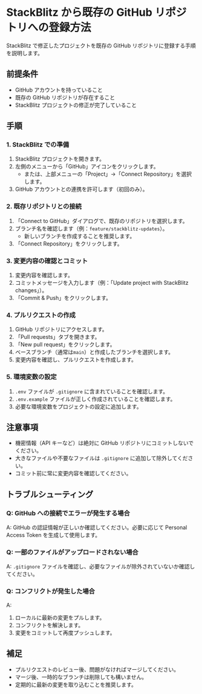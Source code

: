 # StackBlitz から既存の GitHub リポジトリへの登録方法

StackBlitz で修正したプロジェクトを既存の GitHub リポジトリに登録する手順を説明します。

## 前提条件

- GitHub アカウントを持っていること
- 既存の GitHub リポジトリが存在すること
- StackBlitz プロジェクトの修正が完了していること

## 手順

### 1. StackBlitz での準備

1. StackBlitz プロジェクトを開きます。
2. 左側のメニューから「GitHub」アイコンをクリックします。
   - または、上部メニューの「Project」→「Connect Repository」を選択します。
3. GitHub アカウントとの連携を許可します（初回のみ）。

### 2. 既存リポジトリとの接続

1. 「Connect to GitHub」ダイアログで、既存のリポジトリを選択します。
2. ブランチ名を確認します（例：`feature/stackblitz-updates`）。
   - 新しいブランチを作成することを推奨します。
3. 「Connect Repository」をクリックします。

### 3. 変更内容の確認とコミット

1. 変更内容を確認します。
2. コミットメッセージを入力します（例：「Update project with StackBlitz changes」）。
3. 「Commit & Push」をクリックします。

### 4. プルリクエストの作成

1. GitHub リポジトリにアクセスします。
2. 「Pull requests」タブを開きます。
3. 「New pull request」をクリックします。
4. ベースブランチ（通常は`main`）と作成したブランチを選択します。
5. 変更内容を確認し、プルリクエストを作成します。

### 5. 環境変数の設定

1. `.env` ファイルが `.gitignore` に含まれていることを確認します。
2. `.env.example` ファイルが正しく作成されていることを確認します。
3. 必要な環境変数をプロジェクトの設定に追加します。

## 注意事項

- 機密情報（API キーなど）は絶対に GitHub リポジトリにコミットしないでください。
- 大きなファイルや不要なファイルは `.gitignore` に追加して除外してください。
- コミット前に常に変更内容を確認してください。

## トラブルシューティング

### Q: GitHub への接続でエラーが発生する場合
A: GitHub の認証情報が正しいか確認してください。必要に応じて Personal Access Token を生成して使用します。

### Q: 一部のファイルがアップロードされない場合
A: `.gitignore` ファイルを確認し、必要なファイルが除外されていないか確認してください。

### Q: コンフリクトが発生した場合
A: 
1. ローカルに最新の変更をプルします。
2. コンフリクトを解決します。
3. 変更をコミットして再度プッシュします。

## 補足

- プルリクエストのレビュー後、問題がなければマージしてください。
- マージ後、一時的なブランチは削除しても構いません。
- 定期的に最新の変更を取り込むことを推奨します。